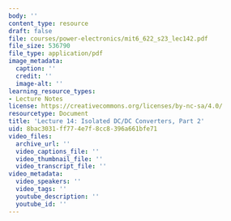 ```yaml
---
body: ''
content_type: resource
draft: false
file: courses/power-electronics/mit6_622_s23_lec142.pdf
file_size: 536790
file_type: application/pdf
image_metadata:
  caption: ''
  credit: ''
  image-alt: ''
learning_resource_types:
- Lecture Notes
license: https://creativecommons.org/licenses/by-nc-sa/4.0/
resourcetype: Document
title: 'Lecture 14: Isolated DC/DC Converters, Part 2'
uid: 8bac3031-ff77-4e7f-8cc8-396a661bfe71
video_files:
  archive_url: ''
  video_captions_file: ''
  video_thumbnail_file: ''
  video_transcript_file: ''
video_metadata:
  video_speakers: ''
  video_tags: ''
  youtube_description: ''
  youtube_id: ''
---
```

